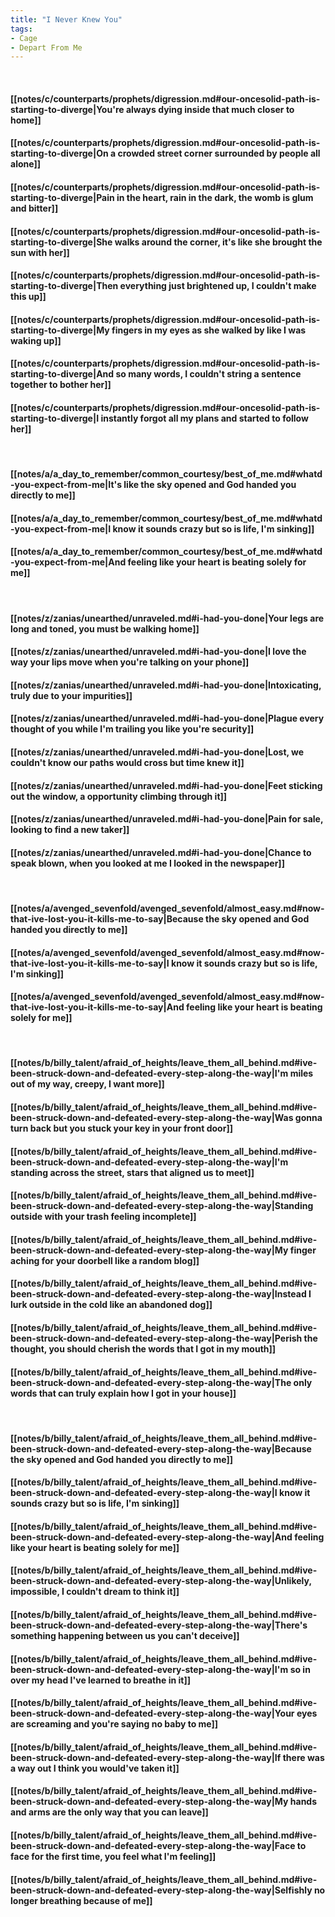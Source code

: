 ```yaml
---
title: "I Never Knew You"
tags:
- Cage
- Depart From Me
---
```

&nbsp;
#### [[notes/c/counterparts/prophets/digression.md#our-oncesolid-path-is-starting-to-diverge|You're always dying inside that much closer to home]]
#### [[notes/c/counterparts/prophets/digression.md#our-oncesolid-path-is-starting-to-diverge|On a crowded street corner surrounded by people all alone]]
#### [[notes/c/counterparts/prophets/digression.md#our-oncesolid-path-is-starting-to-diverge|Pain in the heart, rain in the dark, the womb is glum and bitter]]
#### [[notes/c/counterparts/prophets/digression.md#our-oncesolid-path-is-starting-to-diverge|She walks around the corner, it's like she brought the sun with her]]
#### [[notes/c/counterparts/prophets/digression.md#our-oncesolid-path-is-starting-to-diverge|Then everything just brightened up, I couldn't make this up]]
#### [[notes/c/counterparts/prophets/digression.md#our-oncesolid-path-is-starting-to-diverge|My fingers in my eyes as she walked by like I was waking up]]
#### [[notes/c/counterparts/prophets/digression.md#our-oncesolid-path-is-starting-to-diverge|And so many words, I couldn't string a sentence together to bother her]]
#### [[notes/c/counterparts/prophets/digression.md#our-oncesolid-path-is-starting-to-diverge|I instantly forgot all my plans and started to follow her]]
&nbsp;
#### [[notes/a/a_day_to_remember/common_courtesy/best_of_me.md#whatd-you-expect-from-me|It's like the sky opened and God handed you directly to me]]
#### [[notes/a/a_day_to_remember/common_courtesy/best_of_me.md#whatd-you-expect-from-me|I know it sounds crazy but so is life, I'm sinking]]
#### [[notes/a/a_day_to_remember/common_courtesy/best_of_me.md#whatd-you-expect-from-me|And feeling like your heart is beating solely for me]]
&nbsp;
#### [[notes/z/zanias/unearthed/unraveled.md#i-had-you-done|Your legs are long and toned, you must be walking home]]
#### [[notes/z/zanias/unearthed/unraveled.md#i-had-you-done|I love the way your lips move when you're talking on your phone]]
#### [[notes/z/zanias/unearthed/unraveled.md#i-had-you-done|Intoxicating, truly due to your impurities]]
#### [[notes/z/zanias/unearthed/unraveled.md#i-had-you-done|Plague every thought of you while I'm trailing you like you're security]]
#### [[notes/z/zanias/unearthed/unraveled.md#i-had-you-done|Lost, we couldn't know our paths would cross but time knew it]]
#### [[notes/z/zanias/unearthed/unraveled.md#i-had-you-done|Feet sticking out the window, a opportunity climbing through it]]
#### [[notes/z/zanias/unearthed/unraveled.md#i-had-you-done|Pain for sale, looking to find a new taker]]
#### [[notes/z/zanias/unearthed/unraveled.md#i-had-you-done|Chance to speak blown, when you looked at me I looked in the newspaper]]
&nbsp;
#### [[notes/a/avenged_sevenfold/avenged_sevenfold/almost_easy.md#now-that-ive-lost-you-it-kills-me-to-say|Because the sky opened and God handed you directly to me]]
#### [[notes/a/avenged_sevenfold/avenged_sevenfold/almost_easy.md#now-that-ive-lost-you-it-kills-me-to-say|I know it sounds crazy but so is life, I'm sinking]]
#### [[notes/a/avenged_sevenfold/avenged_sevenfold/almost_easy.md#now-that-ive-lost-you-it-kills-me-to-say|And feeling like your heart is beating solely for me]]
&nbsp;
#### [[notes/b/billy_talent/afraid_of_heights/leave_them_all_behind.md#ive-been-struck-down-and-defeated-every-step-along-the-way|I'm miles out of my way, creepy, I want more]]
#### [[notes/b/billy_talent/afraid_of_heights/leave_them_all_behind.md#ive-been-struck-down-and-defeated-every-step-along-the-way|Was gonna turn back but you stuck your key in your front door]]
#### [[notes/b/billy_talent/afraid_of_heights/leave_them_all_behind.md#ive-been-struck-down-and-defeated-every-step-along-the-way|I'm standing across the street, stars that aligned us to meet]]
#### [[notes/b/billy_talent/afraid_of_heights/leave_them_all_behind.md#ive-been-struck-down-and-defeated-every-step-along-the-way|Standing outside with your trash feeling incomplete]]
#### [[notes/b/billy_talent/afraid_of_heights/leave_them_all_behind.md#ive-been-struck-down-and-defeated-every-step-along-the-way|My finger aching for your doorbell like a random blog]]
#### [[notes/b/billy_talent/afraid_of_heights/leave_them_all_behind.md#ive-been-struck-down-and-defeated-every-step-along-the-way|Instead I lurk outside in the cold like an abandoned dog]]
#### [[notes/b/billy_talent/afraid_of_heights/leave_them_all_behind.md#ive-been-struck-down-and-defeated-every-step-along-the-way|Perish the thought, you should cherish the words that I got in my mouth]]
#### [[notes/b/billy_talent/afraid_of_heights/leave_them_all_behind.md#ive-been-struck-down-and-defeated-every-step-along-the-way|The only words that can truly explain how I got in your house]]
&nbsp;
#### [[notes/b/billy_talent/afraid_of_heights/leave_them_all_behind.md#ive-been-struck-down-and-defeated-every-step-along-the-way|Because the sky opened and God handed you directly to me]]
#### [[notes/b/billy_talent/afraid_of_heights/leave_them_all_behind.md#ive-been-struck-down-and-defeated-every-step-along-the-way|I know it sounds crazy but so is life, I'm sinking]]
#### [[notes/b/billy_talent/afraid_of_heights/leave_them_all_behind.md#ive-been-struck-down-and-defeated-every-step-along-the-way|And feeling like your heart is beating solely for me]]
#### [[notes/b/billy_talent/afraid_of_heights/leave_them_all_behind.md#ive-been-struck-down-and-defeated-every-step-along-the-way|Unlikely, impossible, I couldn't dream to think it]]
#### [[notes/b/billy_talent/afraid_of_heights/leave_them_all_behind.md#ive-been-struck-down-and-defeated-every-step-along-the-way|There's something happening between us you can't deceive]]
#### [[notes/b/billy_talent/afraid_of_heights/leave_them_all_behind.md#ive-been-struck-down-and-defeated-every-step-along-the-way|I'm so in over my head I've learned to breathe in it]]
#### [[notes/b/billy_talent/afraid_of_heights/leave_them_all_behind.md#ive-been-struck-down-and-defeated-every-step-along-the-way|Your eyes are screaming and you're saying no baby to me]]
#### [[notes/b/billy_talent/afraid_of_heights/leave_them_all_behind.md#ive-been-struck-down-and-defeated-every-step-along-the-way|If there was a way out I think you would've taken it]]
#### [[notes/b/billy_talent/afraid_of_heights/leave_them_all_behind.md#ive-been-struck-down-and-defeated-every-step-along-the-way|My hands and arms are the only way that you can leave]]
#### [[notes/b/billy_talent/afraid_of_heights/leave_them_all_behind.md#ive-been-struck-down-and-defeated-every-step-along-the-way|Face to face for the first time, you feel what I'm feeling]]
#### [[notes/b/billy_talent/afraid_of_heights/leave_them_all_behind.md#ive-been-struck-down-and-defeated-every-step-along-the-way|Selfishly no longer breathing because of me]]
